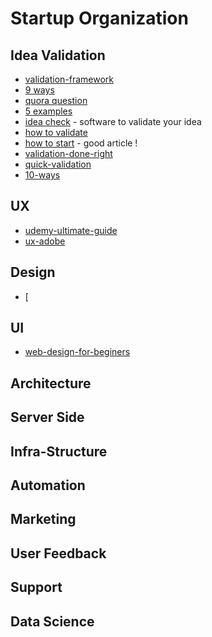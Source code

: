 Startup Organization
====================



## Idea Validation

* [validation-framework](https://medium.com/swlh/the-startup-framework-to-validate-your-idea-before-you-spend-1-5c475a3bbd6f)
* [9 ways](https://startbloggingonline.com/ways-to-validate-your-startup-ideas/) 
* [quora question](https://www.quora.com/What-are-the-best-ways-to-validate-a-startup-idea)
* [5 examples](https://www.growthsandwich.com/resources/startup-idea-validation-examples/)
* [idea check](https://www.ideacheck.io) - software to validate your idea
* [how to validate](https://medium.com/@adjblog/how-do-you-validate-a-startup-idea-b6e71a5ea803)
* [how to start](https://medium.com/swlh/how-to-start-a-startup-e4f002ff3ee1) - good article !
* [validation-done-right](https://medium.com/@jackrobertscott/startup-validation-done-right-6c7c62229e9)
* [quick-validation](https://medium.com/swlh/the-quick-and-dirty-guide-to-validating-your-startup-idea-c6be6cd91f51)
* [10-ways](https://www.productplan.com/lean-market-validation-10-ways-rapidly-test-startup-idea/)


## UX

* [udemy-ultimate-guide](https://www.udemy.com/course/ultimate-guide-to-ux/)
* [ux-adobe](https://www.udemy.com/course/ui-ux-web-design-using-adobe-xd/)


## Design

* [


## UI

* [web-design-for-beginers](https://www.udemy.com/course/web-design-for-beginners-real-world-coding-in-html-css/)



## Architecture




## Server Side





## Infra-Structure



## Automation



## Marketing


## User Feedback


## Support


## Data Science


